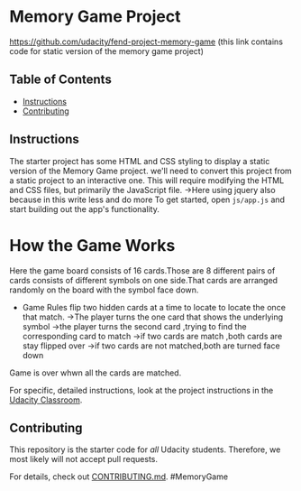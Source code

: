 # Memory Game Project
https://github.com/udacity/fend-project-memory-game
(this link contains code for static version of the memory game project)
## Table of Contents

* [Instructions](#instructions)
* [Contributing](#contributing)

## Instructions

The starter project has some HTML and CSS styling to display a static version of the Memory Game project. we'll need to convert this project from a static project to an interactive one. This will require modifying the HTML and CSS files, but primarily the JavaScript file.
->Here using jquery also because in this write less and do more
To get started, open `js/app.js` and start building out the app's functionality.
# How the Game Works
Here the game board consists of  16 cards.Those are 8 different pairs of cards consists of different symbols on one side.That cards are arranged randomly on the board with the symbol face down.
* Game Rules
flip two hidden cards at a time to locate to locate the once that match.
->The player turns the one card that shows the underlying symbol
->the player turns the second card  ,trying to find the corresponding card to match
->if two cards are match ,both cards are stay flipped over
->if two cards are not matched,both are turned face down

Game is over whwn all the cards are matched.


For specific, detailed instructions, look at the project instructions in the [Udacity Classroom](https://classroom.udacity.com/me).

## Contributing

This repository is the starter code for _all_ Udacity students. Therefore, we most likely will not accept pull requests.

For details, check out [CONTRIBUTING.md](CONTRIBUTING.md).
#MemoryGame
